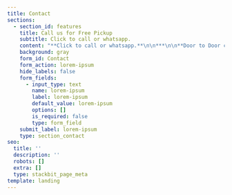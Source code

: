 ```yaml
---
title: Contact
sections:
  - section_id: features
    title: Call us for Free Pickup
    subtitle: Click to call or whatsapp.
    content: "**Click to call or whatsapp.**\n\n***\n\n**Door to Door cargo service all over Pakistan**\n\nShop 1, Plot 64, 13th street, M37, P.O Box 8646, Musaffah, Abu Dhabi, UAE\r\nEmail: contact@ukargo.com\n\n*   Landline: 02-4442848\n\n*   Landline: 02-5548822\n\n<!---->\n\n*   Mobile: 055-4948975 | Language: English, Urdu\n\n*   Mobile: 058-5847087 | Language: Urdu, Punjabi\n\n*   Mobile: 050-1190122   | Language: Pushtu, Urdu\n"
    background: gray
    form_id: Contact
    form_action: lorem-ipsum
    hide_labels: false
    form_fields:
      - input_type: text
        name: lorem-ipsum
        label: lorem-ipsum
        default_value: lorem-ipsum
        options: []
        is_required: false
        type: form_field
    submit_label: lorem-ipsum
    type: section_contact
seo:
  title: ''
  description: ''
  robots: []
  extra: []
  type: stackbit_page_meta
template: landing
---
```

